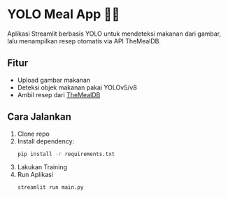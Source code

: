 # YOLO Meal App 🍕🤖

Aplikasi Streamlit berbasis YOLO untuk mendeteksi makanan dari gambar, lalu menampilkan resep otomatis via API TheMealDB.

## Fitur
- Upload gambar makanan
- Deteksi objek makanan pakai YOLOv5/v8
- Ambil resep dari [TheMealDB](https://www.themealdb.com/api.php)

## Cara Jalankan
1. Clone repo
2. Install dependency:
   ```bash
   pip install -r requirements.txt
3. Lakukan Training
4. Run Aplikasi
   ```bash
   streamlit run main.py